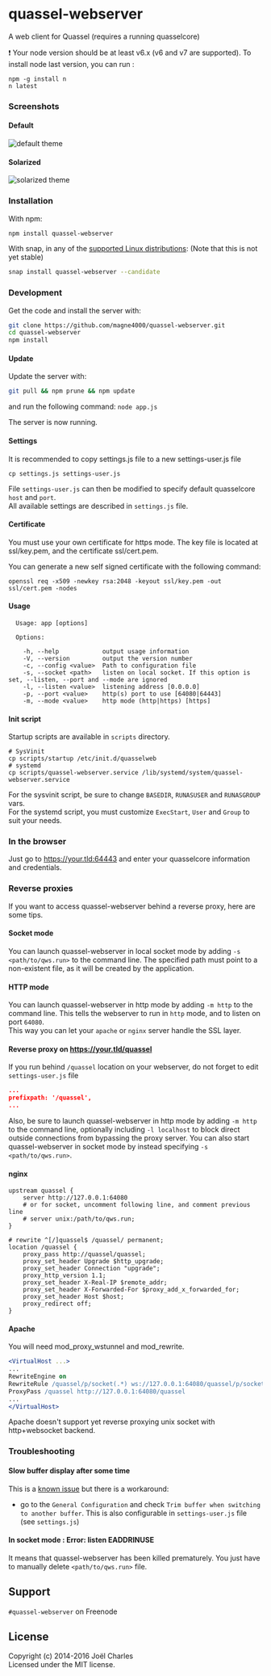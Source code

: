 # quassel-webserver
A web client for Quassel (requires a running quasselcore)

:exclamation: Your node version should be at least v6.x (v6 and v7 are supported).
To install node last version, you can run :
```
npm -g install n
n latest
```

### Screenshots

#### Default
![default theme](https://github.com/magne4000/magne4000.github.com/raw/master/images/quassel-default-1.png)

#### Solarized
![solarized theme](https://github.com/magne4000/magne4000.github.com/raw/master/images/quassel-solarized-1.png)

### Installation

With npm:

```sh
npm install quassel-webserver
```

With snap, in any of the [supported Linux distributions](http://snapcraft.io/docs/core/install#ubuntu):
(Note that this is not yet stable)

```sh
snap install quassel-webserver --candidate
```

### Development
Get the code and install the server with: 
```sh
git clone https://github.com/magne4000/quassel-webserver.git
cd quassel-webserver
npm install
```
#### Update
Update the server with: 
```sh
git pull && npm prune && npm update
```

and run the following command: `node app.js`

The server is now running.

#### Settings
It is recommended to copy settings.js file to a new settings-user.js file
```
cp settings.js settings-user.js
```
File `settings-user.js` can then be modified to specify default quasselcore `host` and `port`.  
All available settings are described in `settings.js` file.

#### Certificate
You must use your own certificate for https mode. The key file is located at ssl/key.pem, and the certificate ssl/cert.pem.

You can generate a new self signed certificate with the following command:
```
openssl req -x509 -newkey rsa:2048 -keyout ssl/key.pem -out ssl/cert.pem -nodes
```

#### Usage
```
  Usage: app [options]

  Options:

    -h, --help            output usage information
    -V, --version         output the version number
    -c, --config <value>  Path to configuration file
    -s, --socket <path>   listen on local socket. If this option is set, --listen, --port and --mode are ignored
    -l, --listen <value>  listening address [0.0.0.0]
    -p, --port <value>    http(s) port to use [64080|64443]
    -m, --mode <value>    http mode (http|https) [https]
```

#### Init script
Startup scripts are available in `scripts` directory.
```
# SysVinit
cp scripts/startup /etc/init.d/quasselweb
# systemd
cp scripts/quassel-webserver.service /lib/systemd/system/quassel-webserver.service
```
For the sysvinit script, be sure to change `BASEDIR`, `RUNASUSER` and `RUNASGROUP` vars.  
For the systemd script, you must customize `ExecStart`, `User` and `Group` to suit your needs.

### In the browser
Just go to https://your.tld:64443 and enter your quasselcore information and credentials.

### Reverse proxies
If you want to access quassel-webserver behind a reverse proxy, here are some tips.

#### Socket mode
You can launch quassel-webserver in local socket mode by adding `-s <path/to/qws.run>` to the command line. The specified path must point to a non-existent file, as it will be created by the application.

#### HTTP mode
You can launch quassel-webserver in http mode by adding `-m http` to the command line.
This tells the webserver to run in `http` mode, and to listen on port `64080`.  
This way you can let your `apache` or `nginx` server handle the SSL layer.

#### Reverse proxy on https://your.tld/quassel
If you run behind `/quassel` location on your webserver, do not forget to edit `settings-user.js` file
```json
...
prefixpath: '/quassel',
...
```
Also, be sure to launch quassel-webserver in http mode by adding `-m http` to the command line, optionally including `-l localhost` to block direct outside connections from bypassing the proxy server.
You can also start quassel-webserver in socket mode by instead specifying `-s <path/to/qws.run>`.
#### nginx
```nginx
upstream quassel {
    server http://127.0.0.1:64080
    # or for socket, uncomment following line, and comment previous line
    # server unix:/path/to/qws.run;
}

# rewrite ^[/]quassel$ /quassel/ permanent;
location /quassel {
    proxy_pass http://quassel/quassel;
    proxy_set_header Upgrade $http_upgrade;
    proxy_set_header Connection "upgrade";
    proxy_http_version 1.1;
    proxy_set_header X-Real-IP $remote_addr;
    proxy_set_header X-Forwarded-For $proxy_add_x_forwarded_for;
    proxy_set_header Host $host;
    proxy_redirect off;
}
```

#### Apache
You will need mod_proxy_wstunnel and mod_rewrite.
```apache
<VirtualHost ...>
...
RewriteEngine on
RewriteRule /quassel/p/socket(.*) ws://127.0.0.1:64080/quassel/p/socket$1 [P,L]
ProxyPass /quassel http://127.0.0.1:64080/quassel
...
</VirtualHost>
```
Apache doesn't support yet reverse proxying unix socket with http+websocket backend.

### Troubleshooting
#### Slow buffer display after some time
This is a [known issue](https://github.com/magne4000/quassel-webserver/issues/83) but there is a workaround:
 * go to the `General Configuration` and check `Trim buffer when switching to another buffer`. This is also configurable in `settings-user.js` file (see `settings.js`)

#### In socket mode : Error: listen EADDRINUSE
It means that quassel-webserver has been killed prematurely. You just have to manually delete `<path/to/qws.run>` file.

## Support
`#quassel-webserver` on Freenode

## License
Copyright (c) 2014-2016 Joël Charles  
Licensed under the MIT license.
